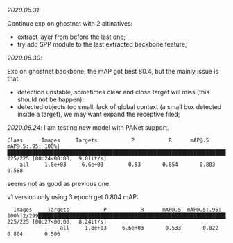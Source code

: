 

*2020.06.31*:

Continue exp on ghostnet with 2 altinatives:
- extract layer from before the last one;
- try add SPP module to the last extracted backbone feature;


*2020.06.30*:

Exp on ghostnet backbone, the mAP got best 80.4, but the mainly issue is that:

- detection unstable, sometimes clear and close target will miss (this should not be happen);
- detected objects too small, lack of global context (a small box detected inside a target), we may want expand the receptive filed;


*2020.06.24*: 
I am testing new model with PANet support.

```
Class      Images     Targets           P           R      mAP@.5  mAP@.5:.95: 100%|██████████████████████████████████████████████████████████████████████████████████████████████████████████| 225/225 [00:24<00:00,  9.01it/s]
    all     1.8e+03     6.6e+03        0.53       0.854       0.803       0.588
```
seems not as good as previous one.

v1 version only using 3 epoch get 0.804 mAP:

```
  Images     Targets           P           R      mAP@.5  mAP@.5:.95: 100%|2/299██████████████████████████████████████████████████████████████████████████████████████████████████████████| 225/225 [00:27<00:00,  8.24it/s]
                 all     1.8e+03     6.6e+03       0.533       0.822       0.804       0.506
```